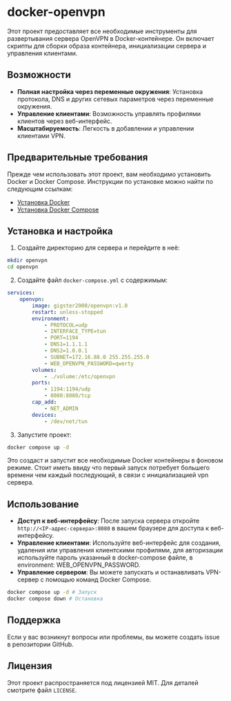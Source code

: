 # docker-openvpn

Этот проект предоставляет все необходимые инструменты для развертывания сервера OpenVPN в Docker-контейнере. Он включает скрипты для сборки образа контейнера, инициализации сервера и управления клиентами.

## Возможности

- **Полная настройка через переменные окружения**: Установка протокола, DNS и других сетевых параметров через переменные окружения.
- **Управление клиентами**: Возможность управлять профилями клиентов через веб-интерфейс.
- **Масштабируемость**: Легкость в добавлении и управлении клиентами VPN.

## Предварительные требования

Прежде чем использовать этот проект, вам необходимо установить Docker и Docker Compose. Инструкции по установке можно найти по следующим ссылкам:
- [Установка Docker](https://docs.docker.com/get-docker/)
- [Установка Docker Compose](https://docs.docker.com/compose/install/)

## Установка и настройка

1. Создайте директорию для сервера и перейдите в неё:
```bash
mkdir openvpn
cd openvpn
```
2. Создайте файл `docker-compose.yml` с содержимым:
```yaml
services:
    openvpn:
        image: gigster2000/openvpn:v1.0
        restart: unless-stopped
        environment:
            - PROTOCOL=udp
            - INTERFACE_TYPE=tun
            - PORT=1194
            - DNS1=1.1.1.1
            - DNS2=1.0.0.1
            - SUBNET=172.16.88.0 255.255.255.0
            - WEB_OPENVPN_PASSWORD=qwerty
        volumes:
            - ./volume:/etc/openvpn
        ports:
            - 1194:1194/udp
            - 8080:8080/tcp
        cap_add:
            - NET_ADMIN
        devices:
            - /dev/net/tun
```

3. Запустите проект:
```bash
docker compose up -d
```
Это создаст и запустит все необходимые Docker контейнеры в фоновом режиме. Стоит иметь ввиду что первый запуск потребует большего времени чем каждый последующий, в связи с инициализацией vpn сервера.

## Использование

- **Доступ к веб-интерфейсу**: После запуска сервера откройте `http://<IP-адрес-сервера>:8080` в вашем браузере для доступа к веб-интерфейсу.
- **Управление клиентами**: Используйте веб-интерфейс для создания, удаления или управления клиентскими профилями, для авторизации используйте пароль указанный в docker-compose файле, в environment: WEB_OPENVPN_PASSWORD.
- **Управление сервером**: Вы можете запускать и останавливать VPN-сервер с помощью команд Docker Compose.
```bash
docker compose up -d # Запуск
docker compose down # Остановка
```

## Поддержка

Если у вас возникнут вопросы или проблемы, вы можете создать issue в репозитории GitHub.

## Лицензия

Этот проект распространяется под лицензией MIT. Для деталей смотрите файл `LICENSE`.
